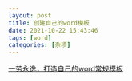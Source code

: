 ```yaml
---
layout: post
title: 创建自己的word模板
date: 2021-10-22 15:43:46
tags: [word]
categories: [杂项]
---
```


[一劳永逸，打造自己的word常规模板](https://zhuanlan.zhihu.com/p/22737822)
